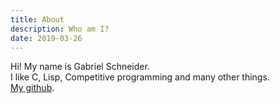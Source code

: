 ```yaml
---
title: About
description: Who am I?
date: 2019-03-26
---
```


Hi! My name is Gabriel Schneider.  
I like C, Lisp, Competitive programming and many other things.  
[My github](https://github.com/gbrls).
